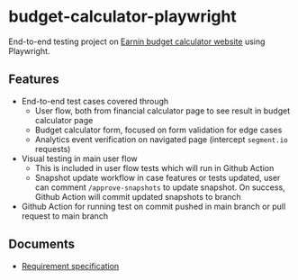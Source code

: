 # budget-calculator-playwright

End-to-end testing project on [Earnin budget calculator website](https://www.earnin.com/financial-tools/budget-calculator) using Playwright.

## Features

- End-to-end test cases covered through
    - User flow, both from financial calculator page to see result in budget calculator page
    - Budget calculator form, focused on form validation for edge cases
    - Analytics event verification on navigated page (intercept `segment.io` requests)
- Visual testing in main user flow
    - This is included in user flow tests which will run in Github Action
    - Snapshot update workflow in case features or tests updated, user can comment `/approve-snapshots` to update snapshot.
      On success, Github Action will commit updated snapshots to branch
- Github Action for running test on commit pushed in main branch or pull request to main branch

## Documents

- [Requirement specification](./docs/requirement.md)
